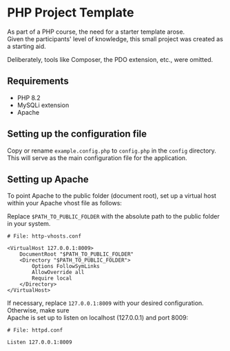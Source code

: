 # PHP Project Template

As part of a PHP course, the need for a starter template arose.  
Given the participants' level of knowledge, this small project was created as a starting aid.

Deliberately, tools like Composer, the PDO extension, etc., were omitted.

## Requirements

- PHP 8.2
- MySQLi extension
- Apache

## Setting up the configuration file

Copy or rename `example.config.php` to `config.php` in the `config` directory.  
This will serve as the main configuration file for the application.

## Setting up Apache

To point Apache to the public folder (document root), set up a virtual host  
within your Apache vhost file as follows:

Replace `$PATH_TO_PUBLIC_FOLDER` with the absolute path to the public folder in your system.

```apacheconf
# File: http-vhosts.conf

<VirtualHost 127.0.0.1:8009>
    DocumentRoot "$PATH_TO_PUBLIC_FOLDER"
    <Directory "$PATH_TO_PUBLIC_FOLDER">
        Options FollowSymLinks
        AllowOverride all
        Require local
    </Directory>
</VirtualHost>
```

If necessary, replace `127.0.0.1:8009` with your desired configuration. Otherwise, make sure  
Apache is set up to listen on localhost (127.0.0.1) and port 8009:

```apacheconf
# File: httpd.conf

Listen 127.0.0.1:8009
```
